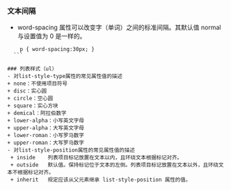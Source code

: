 
### 文本间隔
 -  word-spacing 属性可以改变字（单词）之间的标准间隔。其默认值 normal 与设置值为 0 是一样的。
   ```
       p { word-spacing:30px; }
     ```

### 列表样式（ul）
- 对list-style-type属性的常见属性值的描述
  + none：不使用项目符号
  + disc：实心圆
  + circle：空心圆
  + square：实心方块
  + demical：阿拉伯数字 
  + lower-alpha：小写英文字母 
  + upper-alpha：大写英文字母 
  + lower-roman：小写罗马数字 
  + upper-roman：大写罗马数字
- 对list-style-position属性的常见属性值的描述
    + inside	列表项目标记放置在文本以内，且环绕文本根据标记对齐。
    + outside	默认值。保持标记位于文本的左侧。列表项目标记放置在文本以外，且环绕文本不根据标记对齐。
    + inherit	规定应该从父元素继承 list-style-position 属性的值。

